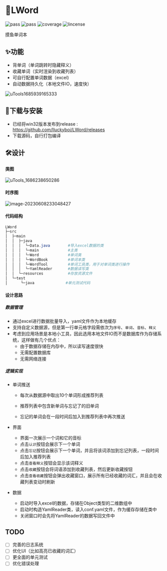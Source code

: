 # 🎈LWord

![pass](https://camo.githubusercontent.com/0fc669f83d8e7dbdc505f25d885b1ab89b1fbd2b7352e0c8d07f72455e470109/68747470733a2f2f696d672e736869656c64732e696f2f62616467652f6275696c64696e672d706173732d677265656e) ![pass](https://camo.githubusercontent.com/526b2dc161c12115d53634671fbfae732820586f4f360fcdc9f085fd3df7bc39/68747470733a2f2f696d672e736869656c64732e696f2f62616467652f636865636b732d706173732d677265656e) ![coverage](https://img.shields.io/badge/Coverage-91%25-green) ![lincense](https://img.shields.io/badge/license-MIT-brightgreen)

摸鱼单词本

## ✨功能

- 背单词（单词跳转时隐藏释义）
- 收藏单词（实时渲染到收藏列表）
- 可自行配置单词数据（excel)
- 自动数据持久化（本地文件IO，速度快）

![uTools1685939165333](http://typora.fengxiangrui.top/1685939170.png)

## 🎉下载与安装

- 已经将win32版本发布到release : https://github.com/lluckyboi/LWord/releases
- 下载源码，自行打包编译



## 🛠设计

#### 类图

![uTools_1686238650286](http://typora.fengxiangrui.top/1686238656.png)

#### 时序图

![image-20230608233048427](http://typora.fengxiangrui.top/1686238249.png)

#### 代码结构

```powershell
LWord
├─src
│  ├─main		
│  │  ├─java	
│  │  │  └─Data.java 		#导入excel数据的类
│  │  │  └─main				#主类
│  │  │  └─Word     		#单词类
│  │  │  └─WordBook			#单词本类
│  │  │  └─WordTool 		#单词工具类，用于对单词类进行操作
│  │  │  └─YamlReader       #数据读写类
│  │  └─resources			#存放资源文件
│  └─test
│      └─java			   #单元测试代码
```

#### 设计思路

##### 数据管理

- 通过excel进行数据批量导入，yaml文件作为本地缓存
- 支持自定义数据源，但是第一行单元格字段需依次为`序号`、`单词`、`音标`、`释义`
- 考虑到应用场景是本地小工具，因此选用本地文件IO而不是数据库作为存储系统，这样做有几个优点：
    - 由于数据存储在内存中，所以读写速度很快
    - 无需配置数据库
    - 无需网络连接

##### 逻辑实现

- 单词推送

    - 每次从数据源中取出10个单词形成推荐列表

    - 推荐列表中包含新单词与忘记了的旧单词

    - 忘记的单词会在一段时间后加入到推荐列表中再次推送

- 界面
    - 界面一次展示一个词和它的音标
    - 点击`认识`按钮会展示下一个单词
    - 点击`忘记`按钮会展示下一个单词，并且将该词添加到忘记列表，一段时间后加入推荐列表
    - 点击`查看释义`按钮会显示该词释义
    - 点击`收藏`按钮会将词语添加到收藏列表，然后更新收藏按钮
    - 点击`查看收藏`按钮会弹出收藏窗口，展示所有已经收藏的词汇，并且会在收藏列表变动时刷新
- 数据
    - 启动时导入excel的数据，存储在Object类型的二维数组中
    - 启动时构造YamlReader类，读入conf.yaml文件，作为缓存存储在类中
    - 关闭窗口时会先将YamlReader的数据写回文件中



## TODO

- [ ] 完善的日志系统
- [ ] 优化UI（比如高亮已收藏的词汇）
- [ ] 更全面的单元测试
- [ ] 优化错误处理
